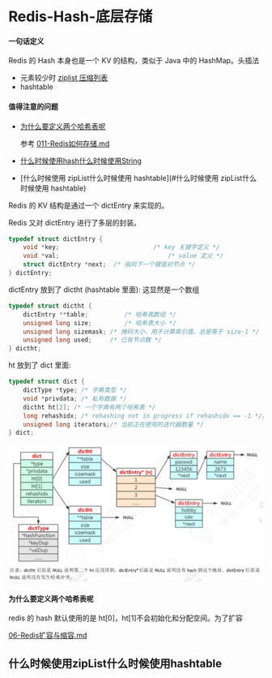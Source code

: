 # Redis-Hash-底层存储

#### 一句话定义

Redis 的 Hash 本身也是一个 KV 的结构，类似于 Java 中的 HashMap。头插法

- 元素较少时  [ziplist 压缩列表](../16-Redis底层数据结构/01-压缩列表.md) 
- hashtable

#### 值得注意的问题

- [为什么要定义两个哈希表呢](#为什么要定义两个哈希表呢)

  参考 [011-Redis如何存储.md](../010-数据类型-String/011-Redis如何存储.md) 

-  [什么时候使用hash什么时候使用String](../010-数据类型-String/011-Redis如何存储.md#什么时候使用hash什么时候使用String) 

- [什么时候使用 zipList什么时候使用 hashtable](#什么时候使用 zipList什么时候使用 hashtable) 

Redis 的 KV 结构是通过一个 dictEntry 来实现的。

Redis 又对 dictEntry 进行了多层的封装。

```c
typedef struct dictEntry {
    void *key;   						/* key 关键字定义 */
    void *val;  					 		/* value 定义 */
    struct dictEntry *next;  /* 指向下一个键值对节点 */
} dictEntry;
```

dictEntry 放到了 dictht (hashtable 里面): 这显然是一个数组

```c
typedef struct dictht {
    dictEntry **table;			/* 哈希表数组 */
    unsigned long size;			/* 哈希表大小 */
    unsigned long sizemask; /* 掩码大小，用于计算索引值。总是等于 size-1 */
    unsigned long used;    	/* 已有节点数 */
} dictht;
```

ht 放到了 dict 里面:

```c
typedef struct dict {
    dictType *type; /* 字典类型 */
    void *privdata; /* 私有数据 */
    dictht ht[2]; /* 一个字典有两个哈希表 */
    long rehashidx; /* rehashing not in progress if rehashidx == -1 *//* rehash 索引 */
    unsigned long iterators;/* 当前正在使用的迭代器数量 */
} dict;
```

![image-20200406200343297](../../../assets/image-20200406200343297.png)

#### 为什么要定义两个哈希表呢

redis 的 hash 默认使用的是 ht[0]，ht[1]不会初始化和分配空间。为了扩容

 [06-Redis扩容与缩容.md](../06-模式以及常见问题/06-Redis扩容与缩容.md) 

## 什么时候使用zipList什么时候使用hashtable 

